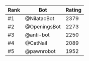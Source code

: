 Rank|Bot|Rating
---|---|---
#1|@NilatacBot|2379
#2|@OpeningsBot|2273
#3|@anti-bot|2250
#4|@CatNail|2089
#5|@pawnrobot|1952
